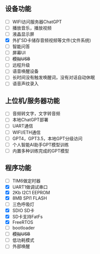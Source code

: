 ## 设备功能

- [ ] WIFI访问服务器ChatGPT
- [ ] 播放音乐，播放视频
- [ ] 液晶显示屏
- [x] 外扩SD卡储存音频视频等文件(文件系统)
- [ ] 智能问答
- [ ] 屏幕UI
- [ ] ~~模拟USB~~
- [ ] 远程升级
- [ ] 语音唤醒设备
- [ ] 长时间没有触发唤醒词，没有对话自动休眠
- [ ] 语音声纹录入

## 上位机/服务器功能

- [ ] 音频转文字，文字转音频
- [ ] 本地ChatGPT部署
- [ ] UART通信
- [ ] WIFI/ETH通信
- [ ] GPT4，GPT3.5，本地GPT分级访问
- [ ] 个人智能AI助手GPT模型训练
- [ ] 内置多种训练完成的GPT模型

## 程序功能

- [ ] TIM6做定时器
- [x] UART1做调试串口
- [x] 2Kb I2C1 EEPROM
- [x] 8MB SPI1 FLASH
- [ ] 三色呼吸灯
- [x] SDIO SD卡
- [x] SD卡支持FatFs
- [x] FreeRTOS
- [ ] bootloader
- [ ] ~~模拟USB~~
- [ ] 低功耗模式
- [ ] 外部唤醒